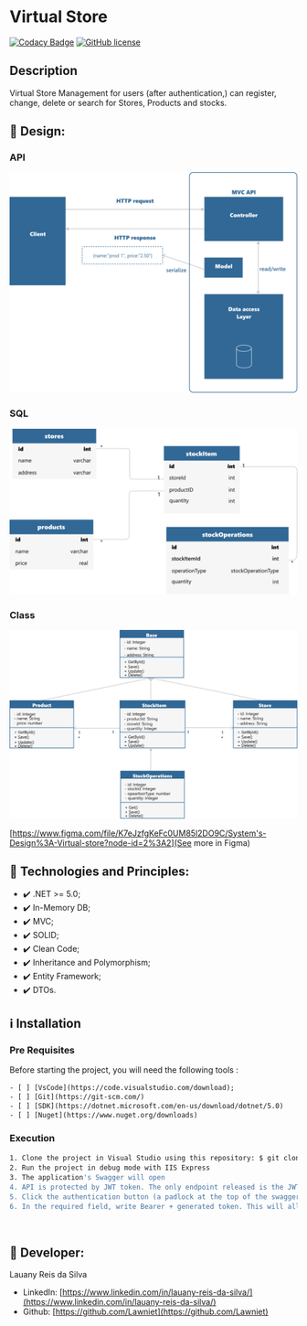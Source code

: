 # Virtual Store
[![Codacy Badge](https://app.codacy.com/project/badge/Grade/e53d894b25d9406a91b8812793d13d79)](https://www.codacy.com/gh/Lawniet/virtualstoreapi/dashboard?utm_source=github.com&amp;utm_medium=referral&amp;utm_content=Lawniet/virtualstoreapi&amp;utm_campaign=Badge_Grade)
[![GitHub license](https://img.shields.io/github/license/Lawniet/virtualstoreapi)](https://github.com/Lawniet/virtualstoreapi/blob/master/LICENSE)

## Description
Virtual Store Management for users (after authentication,) can register, change, delete or search for Stores, Products and stocks.

## :link: Design:

### API
![api_schema](images/apiSchema.png)

### SQL
![sql_schema](images/sqlSchema.png)

### Class
![class_schema](images/classSchema.png)

[https://www.figma.com/file/K7eJzfgKeFc0UM85l2DO9C/System's-Design%3A-Virtual-store?node-id=2%3A2](See more in Figma)

## :rocket: Technologies and Principles:

- ✔️  .NET >= 5.0;
- ✔️  In-Memory DB;
- ✔️  MVC;
- ✔️  SOLID;
- ✔️  Clean Code;
- ✔️  Inheritance and Polymorphism;
- ✔️  Entity Framework;
- ✔️  DTOs.

## :information_source: Installation

### Pre Requisites

Before starting the project, you will need the following tools : 

    - [ ] [VsCode](https://code.visualstudio.com/download);
    - [ ] [Git](https://git-scm.com/)
    - [ ] [SDK](https://dotnet.microsoft.com/en-us/download/dotnet/5.0)
    - [ ] [Nuget](https://www.nuget.org/downloads)

### Execution
```bash
1. Clone the project in Visual Studio using this repository: $ git clone https://github.com/Lawniet/VirtualStoreApi.git
2. Run the project in debug mode with IIS Express
3. The application's Swagger will open
4. API is protected by JWT token. The only endpoint released is the JWT. Run it and copy the generated token
5. Click the authentication button (a padlock at the top of the swagger page).
6. In the required field, write Bearer + generated token. This will allow access to the endpoints.
```
<br>

## :seedling: Developer: 
Lauany Reis da Silva
- LinkedIn: [https://www.linkedin.com/in/lauany-reis-da-silva/](https://www.linkedin.com/in/lauany-reis-da-silva/)
- Github: [https://github.com/Lawniet](https://github.com/Lawniet)
